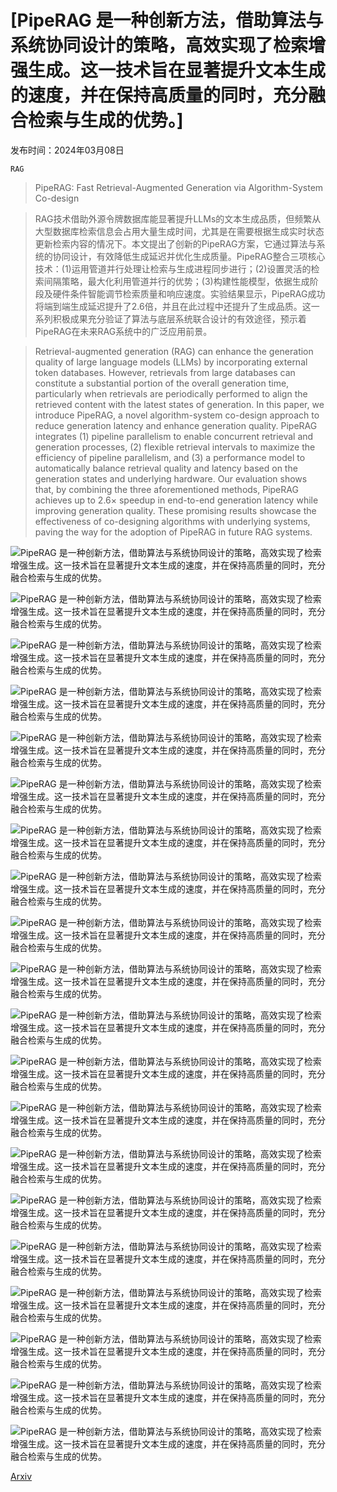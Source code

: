 # [PipeRAG 是一种创新方法，借助算法与系统协同设计的策略，高效实现了检索增强生成。这一技术旨在显著提升文本生成的速度，并在保持高质量的同时，充分融合检索与生成的优势。]

发布时间：2024年03月08日

`RAG`

> PipeRAG: Fast Retrieval-Augmented Generation via Algorithm-System Co-design

> RAG技术借助外源令牌数据库能显著提升LLMs的文本生成品质，但频繁从大型数据库检索信息会占用大量生成时间，尤其是在需要根据生成实时状态更新检索内容的情况下。本文提出了创新的PipeRAG方案，它通过算法与系统的协同设计，有效降低生成延迟并优化生成质量。PipeRAG整合三项核心技术：(1)运用管道并行处理让检索与生成进程同步进行；(2)设置灵活的检索间隔策略，最大化利用管道并行的优势；(3)构建性能模型，依据生成阶段及硬件条件智能调节检索质量和响应速度。实验结果显示，PipeRAG成功将端到端生成延迟提升了2.6倍，并且在此过程中还提升了生成品质。这一系列积极成果充分验证了算法与底层系统联合设计的有效途径，预示着PipeRAG在未来RAG系统中的广泛应用前景。

> Retrieval-augmented generation (RAG) can enhance the generation quality of large language models (LLMs) by incorporating external token databases. However, retrievals from large databases can constitute a substantial portion of the overall generation time, particularly when retrievals are periodically performed to align the retrieved content with the latest states of generation. In this paper, we introduce PipeRAG, a novel algorithm-system co-design approach to reduce generation latency and enhance generation quality. PipeRAG integrates (1) pipeline parallelism to enable concurrent retrieval and generation processes, (2) flexible retrieval intervals to maximize the efficiency of pipeline parallelism, and (3) a performance model to automatically balance retrieval quality and latency based on the generation states and underlying hardware. Our evaluation shows that, by combining the three aforementioned methods, PipeRAG achieves up to 2.6$\times$ speedup in end-to-end generation latency while improving generation quality. These promising results showcase the effectiveness of co-designing algorithms with underlying systems, paving the way for the adoption of PipeRAG in future RAG systems.

![PipeRAG 是一种创新方法，借助算法与系统协同设计的策略，高效实现了检索增强生成。这一技术旨在显著提升文本生成的速度，并在保持高质量的同时，充分融合检索与生成的优势。](../../../paper_images/2403.05676/overview.png)

![PipeRAG 是一种创新方法，借助算法与系统协同设计的策略，高效实现了检索增强生成。这一技术旨在显著提升文本生成的速度，并在保持高质量的同时，充分融合检索与生成的优势。](../../../paper_images/2403.05676/RETRO.png)

![PipeRAG 是一种创新方法，借助算法与系统协同设计的策略，高效实现了检索增强生成。这一技术旨在显著提升文本生成的速度，并在保持高质量的同时，充分融合检索与生成的优势。](../../../paper_images/2403.05676/Attention.png)

![PipeRAG 是一种创新方法，借助算法与系统协同设计的策略，高效实现了检索增强生成。这一技术旨在显著提升文本生成的速度，并在保持高质量的同时，充分融合检索与生成的优势。](../../../paper_images/2403.05676/paper_ppl_db_size_wikipedia_chunk9_1K.png)

![PipeRAG 是一种创新方法，借助算法与系统协同设计的策略，高效实现了检索增强生成。这一技术旨在显著提升文本生成的速度，并在保持高质量的同时，充分融合检索与生成的优势。](../../../paper_images/2403.05676/paper_ppl_db_size_realnews_chunk31_1K.png)

![PipeRAG 是一种创新方法，借助算法与系统协同设计的策略，高效实现了检索增强生成。这一技术旨在显著提升文本生成的速度，并在保持高质量的同时，充分融合检索与生成的优势。](../../../paper_images/2403.05676/paper_ppl_db_size_c4_chunk1023_1K.png)

![PipeRAG 是一种创新方法，借助算法与系统协同设计的策略，高效实现了检索增强生成。这一技术旨在显著提升文本生成的速度，并在保持高质量的同时，充分融合检索与生成的优势。](../../../paper_images/2403.05676/ppl_eval_wikipedia_chunk9_1K_db_c4_chunk_0_to_999.png)

![PipeRAG 是一种创新方法，借助算法与系统协同设计的策略，高效实现了检索增强生成。这一技术旨在显著提升文本生成的速度，并在保持高质量的同时，充分融合检索与生成的优势。](../../../paper_images/2403.05676/ppl_eval_realnews_chunk31_1K_db_c4_chunk_0_to_999.png)

![PipeRAG 是一种创新方法，借助算法与系统协同设计的策略，高效实现了检索增强生成。这一技术旨在显著提升文本生成的速度，并在保持高质量的同时，充分融合检索与生成的优势。](../../../paper_images/2403.05676/ppl_eval_c4_chunk1023_1K_db_c4_chunk_0_to_999.png)

![PipeRAG 是一种创新方法，借助算法与系统协同设计的策略，高效实现了检索增强生成。这一技术旨在显著提升文本生成的速度，并在保持高质量的同时，充分融合检索与生成的优势。](../../../paper_images/2403.05676/ppl_pareto_eval_wikipedia_chunk9_1K.png)

![PipeRAG 是一种创新方法，借助算法与系统协同设计的策略，高效实现了检索增强生成。这一技术旨在显著提升文本生成的速度，并在保持高质量的同时，充分融合检索与生成的优势。](../../../paper_images/2403.05676/ppl_pareto_eval_realnews_chunk31_1K.png)

![PipeRAG 是一种创新方法，借助算法与系统协同设计的策略，高效实现了检索增强生成。这一技术旨在显著提升文本生成的速度，并在保持高质量的同时，充分融合检索与生成的优势。](../../../paper_images/2403.05676/ppl_pareto_eval_c4_chunk1023_1K.png)

![PipeRAG 是一种创新方法，借助算法与系统协同设计的策略，高效实现了检索增强生成。这一技术旨在显著提升文本生成的速度，并在保持高质量的同时，充分融合检索与生成的优势。](../../../paper_images/2403.05676/ppl_alternative_system_performance_eval_c4_chunk1023_1K_db_c4_chunk_0_to_999.png)

![PipeRAG 是一种创新方法，借助算法与系统协同设计的策略，高效实现了检索增强生成。这一技术旨在显著提升文本生成的速度，并在保持高质量的同时，充分融合检索与生成的优势。](../../../paper_images/2403.05676/ppl_RETRO_flexible_interval_pareto_eval_wikipedia_chunk9_1K.png)

![PipeRAG 是一种创新方法，借助算法与系统协同设计的策略，高效实现了检索增强生成。这一技术旨在显著提升文本生成的速度，并在保持高质量的同时，充分融合检索与生成的优势。](../../../paper_images/2403.05676/ppl_RETRO_flexible_interval_pareto_eval_realnews_chunk31_1K.png)

![PipeRAG 是一种创新方法，借助算法与系统协同设计的策略，高效实现了检索增强生成。这一技术旨在显著提升文本生成的速度，并在保持高质量的同时，充分融合检索与生成的优势。](../../../paper_images/2403.05676/ppl_RETRO_flexible_interval_pareto_eval_c4_chunk1023_1K.png)

![PipeRAG 是一种创新方法，借助算法与系统协同设计的策略，高效实现了检索增强生成。这一技术旨在显著提升文本生成的速度，并在保持高质量的同时，充分融合检索与生成的优势。](../../../paper_images/2403.05676/Example_periodic_retrievals.png)

![PipeRAG 是一种创新方法，借助算法与系统协同设计的策略，高效实现了检索增强生成。这一技术旨在显著提升文本生成的速度，并在保持高质量的同时，充分融合检索与生成的优势。](../../../paper_images/2403.05676/performance_ppl_stale_vs_RETRO_same_interval_eval_wikipedia_chunk9_1K_db_c4_chunk_0_to_999.png)

![PipeRAG 是一种创新方法，借助算法与系统协同设计的策略，高效实现了检索增强生成。这一技术旨在显著提升文本生成的速度，并在保持高质量的同时，充分融合检索与生成的优势。](../../../paper_images/2403.05676/performance_ppl_stale_vs_RETRO_same_interval_eval_realnews_chunk31_1K_db_c4_chunk_0_to_999.png)

![PipeRAG 是一种创新方法，借助算法与系统协同设计的策略，高效实现了检索增强生成。这一技术旨在显著提升文本生成的速度，并在保持高质量的同时，充分融合检索与生成的优势。](../../../paper_images/2403.05676/performance_ppl_stale_vs_RETRO_same_interval_eval_c4_chunk1023_1K_db_c4_chunk_0_to_999.png)

[Arxiv](https://arxiv.org/abs/2403.05676)
